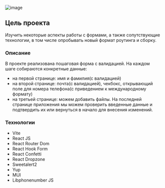 ![image](https://user-images.githubusercontent.com/88783602/234226579-7afbd221-4614-412d-aadd-78993689dd05.png)


## Цель проекта
Изучить некоторые аспекты работы с формами, а также сопутствующие технологии, в том числе опробывать новый формат роутинга и сборку.

### Описание 
В проекте реализована пошаговая форма с валидацией. На каждом шаге собираются конкретные данные:
 - на первой странице: имя и фамилия(с валидацией)
 - на второй странице: почта(с валидацией), чекбокс, открывающий поле для номера телефона(с приведением к международному формату)
 - на третьей странице: можем добавить файлы.
На последней странице приложения мы можем проверить введенные данные и подтвердить их или вернуться в начало для внесения изменений. 

### Технологии
- Vite
- React JS
- React Router Dom
- React Hook Form
- React Confetti
- React Dropzone
- Sweetalert2
- Yup
- MUI
- Libphonenumber JS
